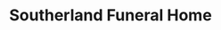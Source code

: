 ---
title: "Southerland Funeral Home"
url: /panama-city/southerland-funeral-home/
shop: Bestattungen
---